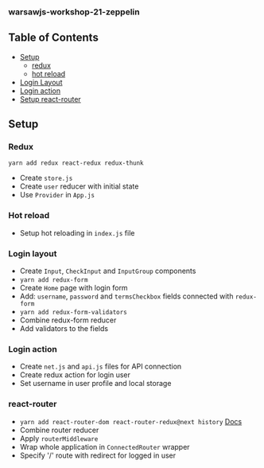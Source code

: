 ### warsawjs-workshop-21-zeppelin

## Table of Contents

- [Setup](#setup)
  - [redux](#redux)
  - [hot reload](#hot-reload)
- [Login Layout](#login-layout)
- [Login action](#login-aciton)
- [Setup react-router](#reat-router)


## Setup
### Redux

`yarn add redux react-redux redux-thunk`
* Create `store.js`
* Create `user` reducer with initial state
* Use `Provider` in `App.js`

### Hot reload
* Setup hot reloading in `index.js` file

### Login layout
* Create `Input`, `CheckInput` and `InputGroup` components
* `yarn add redux-form`
* Create `Home` page with login form
* Add: `username`, `password` and `termsCheckbox` fields connected with `redux-form`
* `yarn add redux-form-validators`
* Combine redux-form reducer
* Add validators to the fields

### Login action
* Create `net.js` and `api.js` files for API connection
* Create redux action for login user
* Set username in user profile and local storage

### react-router
* `yarn add react-router-dom react-router-redux@next history` [Docs](https://github.com/reacttraining/react-router/tree/master/packages/react-router-redux)
* Combine router reducer
* Apply `routerMiddleware`
* Wrap whole application in `ConnectedRouter` wrapper
* Specify '/' route with redirect for logged in user
